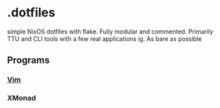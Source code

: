 # .dotfiles
simple NixOS dotfiles with flake. Fully modular and commented. Primarily TTU and CLI tools with a few real applications ig. As bare as possible
## Programs
### [Vim](./vim/vim.nix)

### XMonad

